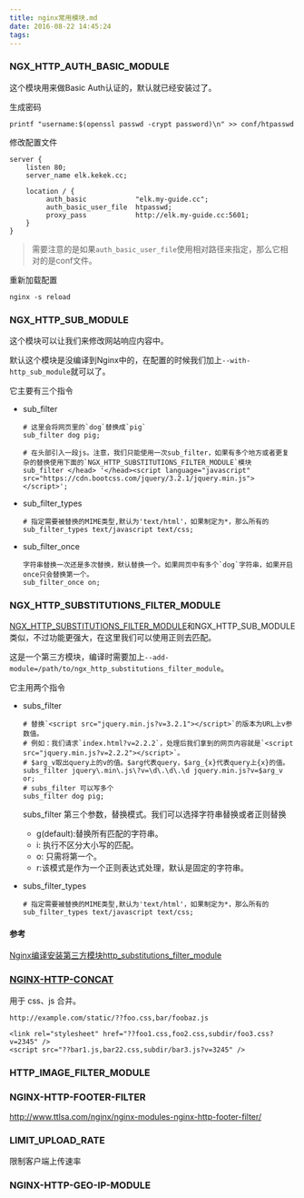 ```yaml
---
title: nginx常用模块.md
date: 2016-08-22 14:45:24
tags: 
---
```

### NGX_HTTP_AUTH_BASIC_MODULE
这个模块用来做Basic Auth认证的，默认就已经安装过了。

生成密码
```
printf "username:$(openssl passwd -crypt password)\n" >> conf/htpasswd
```
修改配置文件
```
server {
    listen 80;
    server_name elk.kekek.cc;

    location / {
         auth_basic            "elk.my-guide.cc";
         auth_basic_user_file  htpasswd;
         proxy_pass            http://elk.my-guide.cc:5601;
    }
}
```
> 需要注意的是如果`auth_basic_user_file`使用相对路径来指定，那么它相对的是conf文件。

重新加载配置
```
nginx -s reload
```

### NGX_HTTP_SUB_MODULE
这个模块可以让我们来修改网站响应内容中。

默认这个模块是没编译到Nginx中的，在配置的时候我们加上`--with-http_sub_module`就可以了。

它主要有三个指令
- sub_filter
    ```
    # 这里会将网页里的`dog`替换成`pig`
    sub_filter dog pig;

    # 在头部引入一段js。注意，我们只能使用一次sub_filter，如果有多个地方或者更复杂的替换使用下面的`NGX_HTTP_SUBSTITUTIONS_FILTER_MODULE`模块
    sub_filter </head> '</head><script language="javascript" src="https://cdn.bootcss.com/jquery/3.2.1/jquery.min.js"></script>';
    ```
- sub_filter_types
    ```
    # 指定需要被替换的MIME类型,默认为'text/html'，如果制定为*，那么所有的
    sub_filter_types text/javascript text/css;
    ```
- sub_filter_once
    ```
    字符串替换一次还是多次替换，默认替换一个。如果网页中有多个`dog`字符串，如果开启once只会替换第一个。
    sub_filter_once on;
    ```

### NGX_HTTP_SUBSTITUTIONS_FILTER_MODULE
[NGX_HTTP_SUBSTITUTIONS_FILTER_MODULE](https://github.com/yaoweibin/ngx_http_substitutions_filter_module)和NGX_HTTP_SUB_MODULE类似，不过功能更强大，在这里我们可以使用正则去匹配。

这是一个第三方模块，编译时需要加上`--add-module=/path/to/ngx_http_substitutions_filter_module`。

它主用两个指令
- subs_filter
    ```
    # 替换`<script src="jquery.min.js?v=3.2.1"></script>`的版本为URL上v参数值。
    # 例如：我们请求`index.html?v=2.2.2`，处理后我们拿到的网页内容就是`<script src="jquery.min.js?v=2.2.2"></script>`。
    # $arg_v取出query上的v的值。$arg代表query，$arg_{x}代表query上{x}的值。
    subs_filter jquery\.min\.js\?v=\d\.\d\.\d jquery.min.js?v=$arg_v or;
    # subs_filter 可以写多个
    subs_filter dog pig;
    ```
    subs_filter 第三个参数，替换模式。我们可以选择字符串替换或者正则替换
    - g(default):替换所有匹配的字符串。
    - i: 执行不区分大小写的匹配。
    - o: 只需将第一个。
    - r:该模式是作为一个正则表达式处理，默认是固定的字符串。

- subs_filter_types
    ```
    # 指定需要被替换的MIME类型,默认为'text/html'，如果制定为*，那么所有的
    sub_filter_types text/javascript text/css;
    ```
#### 参考
[Nginx编译安装第三方模块http_substitutions_filter_module](http://rmingwang.com/install-nginx-third-modules-http_sub_module.html)


### [NGINX-HTTP-CONCAT](https://github.com/alibaba/nginx-http-concat)
用于 css、js 合并。

```
http://example.com/static/??foo.css,bar/foobaz.js
```

```
<link rel="stylesheet" href="??foo1.css,foo2.css,subdir/foo3.css?v=2345" />
<script src="??bar1.js,bar22.css,subdir/bar3.js?v=3245" />
```

### HTTP_IMAGE_FILTER_MODULE


### NGINX-HTTP-FOOTER-FILTER
<http://www.ttlsa.com/nginx/nginx-modules-nginx-http-footer-filter/>


### LIMIT_UPLOAD_RATE
限制客户端上传速率

### NGINX-HTTP-GEO-IP-MODULE